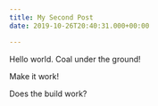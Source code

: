 ```yaml
---
title: My Second Post
date: 2019-10-26T20:40:31.000+00:00

---
```

Hello world. Coal under the ground!

Make it work!

Does the build work?